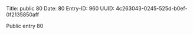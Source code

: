 Title: public 80
Date: 80
Entry-ID: 960
UUID: 4c263043-0245-525d-b0ef-0f2135850aff

Public entry 80
